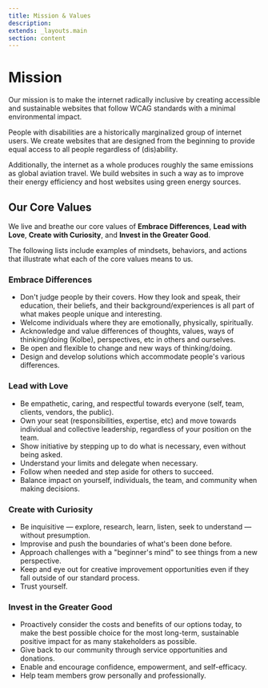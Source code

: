 ```yaml
---
title: Mission & Values
description:
extends: _layouts.main
section: content
---
```


# Mission

Our mission is to make the internet radically inclusive by creating accessible and sustainable websites that follow WCAG standards with a minimal environmental impact.

People with disabilities are a historically marginalized group of internet users. We create websites that are designed from the beginning to provide equal access to all people regardless of (dis)ability.

Additionally, the internet as a whole produces roughly the same emissions as global aviation travel. We build websites in such a way as to improve their energy efficiency and host websites using green energy sources.

## Our Core Values

We live and breathe our core values of **Embrace Differences**, **Lead with Love**, **Create with Curiosity**, and **Invest in the Greater Good**.

The following lists include examples of mindsets, behaviors, and actions that illustrate what each of the core values means to us.


### Embrace Differences
- Don't judge people by their covers. How they look and speak, their education, their beliefs, and their background/experiences is all part of what makes people unique and interesting.
- Welcome individuals where they are emotionally, physically, spiritually.
- Acknowledge and value differences of thoughts, values, ways of thinking/doing (Kolbe), perspectives, etc in others and ourselves.
- Be open and flexible to change and new ways of thinking/doing.
- Design and develop solutions which accommodate people's various differences.

### Lead with Love
- Be empathetic, caring, and respectful towards everyone (self, team, clients, vendors, the public).
- Own your seat (responsibilities, expertise, etc) and move towards individual and collective leadership, regardless of your position on the team.
- Show initiative by stepping up to do what is necessary, even without being asked.
- Understand your limits and delegate when necessary.
- Follow when needed and step aside for others to succeed.
- Balance impact on yourself, individuals, the team, and community when making decisions.

### Create with Curiosity
- Be inquisitive &mdash; explore, research, learn, listen, seek to understand &mdash; without presumption.
- Improvise and push the boundaries of what's been done before.
- Approach challenges with a "beginner's mind" to see things from a new perspective.
- Keep and eye out for creative improvement opportunities even if they fall outside of our standard process.
- Trust yourself.

### Invest in the Greater Good
- Proactively consider the costs and benefits of our options today, to make the best possible choice for the most long-term, sustainable positive impact for as many stakeholders as possible.
- Give back to our community through service opportunities and donations.
- Enable and encourage confidence, empowerment, and self-efficacy.
- Help team members grow personally and professionally.
